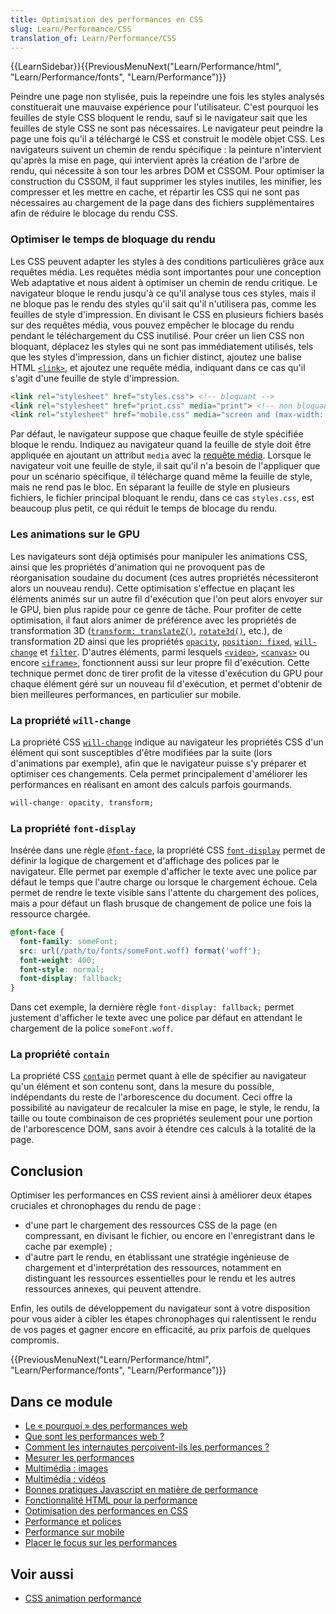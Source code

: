 ```yaml
---
title: Optimisation des performances en CSS
slug: Learn/Performance/CSS
translation_of: Learn/Performance/CSS
---
```

{{LearnSidebar}}{{PreviousMenuNext("Learn/Performance/html", "Learn/Performance/fonts", "Learn/Performance")}}

Peindre une page non stylisée, puis la repeindre une fois les styles analysés constituerait une mauvaise expérience pour l'utilisateur. C'est pourquoi les feuilles de style CSS bloquent le rendu, sauf si le navigateur sait que les feuilles de style CSS ne sont pas nécessaires. Le navigateur peut peindre la page une fois qu'il a téléchargé le CSS et construit le modèle objet CSS. Les navigateurs suivent un chemin de rendu spécifique : la peinture n'intervient qu'après la mise en page, qui intervient après la création de l'arbre de rendu, qui nécessite à son tour les arbres DOM et CSSOM. Pour optimiser la construction du CSSOM, il faut supprimer les styles inutiles, les minifier, les compresser et les mettre en cache, et répartir les CSS qui ne sont pas nécessaires au chargement de la page dans des fichiers supplémentaires afin de réduire le blocage du rendu CSS.

### Optimiser le temps de bloquage du rendu

Les CSS peuvent adapter les styles à des conditions particulières grâce aux requêtes média. Les requêtes média sont importantes pour une conception Web adaptative et nous aident à optimiser un chemin de rendu critique. Le navigateur bloque le rendu jusqu'à ce qu'il analyse tous ces styles, mais il ne bloque pas le rendu des styles qu'il sait qu'il n'utilisera pas, comme les feuilles de style d'impression. En divisant le CSS en plusieurs fichiers basés sur des requêtes média, vous pouvez empêcher le blocage du rendu pendant le téléchargement du CSS inutilisé. Pour créer un lien CSS non bloquant, déplacez les styles qui ne sont pas immédiatement utilisés, tels que les styles d'impression, dans un fichier distinct, ajoutez une balise HTML [`<link>`](/fr/docs/Web/HTML/Element/link), et ajoutez une requête média, indiquant dans ce cas qu'il s'agit d'une feuille de style d'impression.

```html
<link rel="stylesheet" href="styles.css"> <!-- bloquant -->
<link rel="stylesheet" href="print.css" media="print"> <!-- non bloquant -->
<link rel="stylesheet" href="mobile.css" media="screen and (max-width: 480px)"> <!-- non bloquant sur grand écran -->
```

Par défaut, le navigateur suppose que chaque feuille de style spécifiée bloque le rendu. Indiquez au navigateur quand la feuille de style doit être appliquée en ajoutant un attribut `media` avec la [requête média](/fr/docs/Web/CSS/Media_Queries/Using_media_queries). Lorsque le navigateur voit une feuille de style, il sait qu'il n'a besoin de l'appliquer que pour un scénario spécifique, il télécharge quand même la feuille de style, mais ne rend pas le bloc. En séparant la feuille de style en plusieurs fichiers, le fichier principal bloquant le rendu, dans ce cas `styles.css`, est beaucoup plus petit, ce qui réduit le temps de blocage du rendu.

### Les animations sur le GPU

Les navigateurs sont déjà optimisés pour manipuler les animations CSS, ainsi que les propriétés d'animation qui ne provoquent pas de réorganisation soudaine du document (ces autres propriétés nécessiteront alors un nouveau rendu). Cette optimisation s'effectue en plaçant les éléments animés sur un autre fil d'exécution que l'on peut alors envoyer sur le GPU, bien plus rapide pour ce genre de tâche. Pour profiter de cette optimisation, il faut alors animer de préférence avec les propriétés de transformation 3D ([`transform: translateZ()`](/fr/docs/Web/CSS/transform), [`rotate3d()`](</fr/docs/Web/CSS/transform-function/rotate3d()>), etc.), de transformation 2D ainsi que les propriétés [`opacity`](/fr/docs/Web/CSS/opacity), [`position: fixed`](/fr/docs/Web/CSS/position), [`will-change`](/fr/docs/Web/CSS/will-change) et [`filter`](/fr/docs/Web/CSS/filter). D'autres éléments, parmi lesquels [`<video>`](/fr/docs/Web/HTML/Element/video), [`<canvas>`](/fr/docs/Web/HTML/Element/canvas) ou encore [`<iframe>`](/fr/docs/Web/HTML/Element/iframe), fonctionnent aussi sur leur propre fil d'exécution. Cette technique permet donc de tirer profit de la vitesse d'exécution du GPU pour chaque élément géré sur un nouveau fil d'exécution, et permet d'obtenir de bien meilleures performances, en particulier sur mobile.

### La propriété `will-change`

La propriété CSS [`will-change`](/fr/docs/Web/CSS/will-change) indique au navigateur les propriétés CSS d'un élément qui sont susceptibles d'être modifiées par la suite (lors d'animations par exemple), afin que le navigateur puisse s'y préparer et optimiser ces changements. Cela permet principalement d'améliorer les performances en réalisant en amont des calculs parfois gourmands.

```css
will-change: opacity, transform;
```

### La propriété `font-display`

Insérée dans une règle [`@font-face`](/fr/docs/Web/CSS/@font-face), la propriété CSS [`font-display`](/fr/docs/Web/CSS/@font-face/font-display) permet de définir la logique de chargement et d'affichage des polices par le navigateur. Elle permet par exemple d'afficher le texte avec une police par défaut le temps que l'autre charge ou lorsque le chargement échoue. Cela permet de rendre le texte visible sans l'attente du chargement des polices, mais a pour défaut un flash brusque de changement de police une fois la ressource chargée.

```css
@font-face {
  font-family: someFont;
  src: url(/path/to/fonts/someFont.woff) format('woff');
  font-weight: 400;
  font-style: normal;
  font-display: fallback;
}
```

Dans cet exemple, la dernière règle `font-display: fallback;` permet justement d'afficher le texte avec une police par défaut en attendant le chargement de la police `someFont.woff`.

### La propriété `contain`

La propriété CSS [`contain`](/fr/docs/Web/CSS/contain) permet quant à elle de spécifier au navigateur qu'un élément et son contenu sont, dans la mesure du possible, indépendants du reste de l'arborescence du document. Ceci offre la possibilité au navigateur de recalculer la mise en page, le style, le rendu, la taille ou toute combinaison de ces propriétés seulement pour une portion de l'arborescence DOM, sans avoir à étendre ces calculs à la totalité de la page.

## Conclusion

Optimiser les performances en CSS revient ainsi à améliorer deux étapes cruciales et chronophages du rendu de page :

- d'une part le chargement des ressources CSS de la page (en compressant, en divisant le fichier, ou encore en l'enregistrant dans le cache par exemple) ;
- d'autre part le rendu, en établissant une stratégie ingénieuse de chargement et d'interprétation des ressources, notamment en distinguant les ressources essentielles pour le rendu et les autres ressources annexes, qui peuvent attendre.

Enfin, les outils de développement du navigateur sont à votre disposition pour vous aider à cibler les étapes chronophages qui ralentissent le rendu de vos pages et gagner encore en efficacité, au prix parfois de quelques compromis.

{{PreviousMenuNext("Learn/Performance/html", "Learn/Performance/fonts", "Learn/Performance")}}

## Dans ce module

- [Le « pourquoi » des performances web](/fr/docs/Learn/Performance/why_web_performance)
- [Que sont les performances web ?](/fr/docs/Learn/Performance/What_is_web_performance)
- [Comment les internautes perçoivent-ils les performances ?](/fr/docs/Learn/Performance/Perceived_performance)
- [Mesurer les performances](/fr/docs/Learn/Performance/Measuring_performance)
- [Multimédia : images](/fr/docs/Learn/Performance/Multimedia)
- [Multimédia : vidéos](/fr/docs/Learn/Performance/video)
- [Bonnes pratiques Javascript en matière de performance](/fr/docs/Learn/Performance/JavaScript)
- [Fonctionnalité HTML pour la performance](/fr/docs/Learn/Performance/HTML)
- [Optimisation des performances en CSS](/fr/docs/Learn/Performance/CSS)
- [Performance et polices](/fr/docs/Learn/Performance/Fonts)
- [Performance sur mobile](/fr/docs/Learn/Performance/Mobile)
- [Placer le focus sur les performances](/fr/docs/Learn/Performance/business_case_for_performance)

## Voir aussi

- [CSS animation performance](/fr/docs/Web/Performance/CSS_JavaScript_animation_performance)
